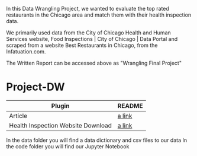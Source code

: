 In this Data Wrangling Project, we wanted to evaluate the top rated restaurants in the Chicago area and match them with their health inspection data.

We primarily used data from the City of Chicago Health and Human Services website, Food Inspections | City of Chicago | Data Portal and scraped from a website Best Restaurants in Chicago, from the Infatuation.com. 

The Written Report can be accessed above as "Wrangling Final Project"


# Project-DW
| Plugin | README |
| ------ | ------ |
| Article |[a link]( https://www.theinfatuation.com/chicago/guides/best-restaurants-chicago) 
| Health Inspection Website Download |[a link](https://data.cityofchicago.org/Health-Human-Services/Food-Inspections/4ijn-s7e5/about_data)


In the data folder you will find a data dictionary and csv files to our data
In the code folder you will find our Jupyter Notebook
